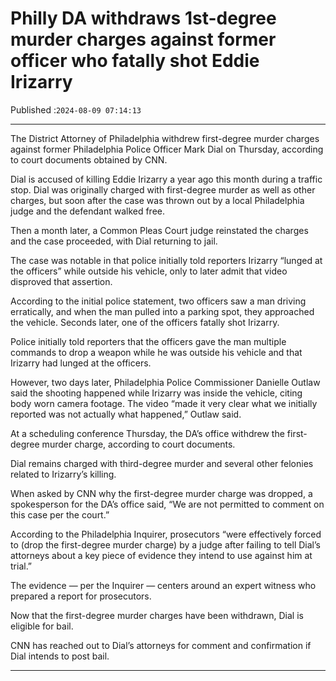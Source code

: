 # Philly DA withdraws 1st-degree murder charges against former officer who fatally shot Eddie Irizarry

Published :`2024-08-09 07:14:13`

---

The District Attorney of Philadelphia withdrew first-degree murder charges against former Philadelphia Police Officer Mark Dial on Thursday, according to court documents obtained by CNN.

Dial is accused of killing Eddie Irizarry a year ago this month during a traffic stop. Dial was originally charged with first-degree murder as well as other charges, but soon after the case was thrown out by a local Philadelphia judge and the defendant walked free.

Then a month later, a Common Pleas Court judge reinstated the charges and the case proceeded, with Dial returning to jail.

The case was notable in that police initially told reporters Irizarry “lunged at the officers” while outside his vehicle, only to later admit that video disproved that assertion.

According to the initial police statement, two officers saw a man driving erratically, and when the man pulled into a parking spot, they approached the vehicle. Seconds later, one of the officers fatally shot Irizarry.

Police initially told reporters that the officers gave the man multiple commands to drop a weapon while he was outside his vehicle and that Irizarry had lunged at the officers.

However, two days later, Philadelphia Police Commissioner Danielle Outlaw said the shooting happened while Irizarry was inside the vehicle, citing body worn camera footage. The video “made it very clear what we initially reported was not actually what happened,” Outlaw said.

At a scheduling conference Thursday, the DA’s office withdrew the first-degree murder charge, according to court documents.

Dial remains charged with third-degree murder and several other felonies related to Irizarry’s killing.

When asked by CNN why the first-degree murder charge was dropped, a spokesperson for the DA’s office said, “We are not permitted to comment on this case per the court.”

According to the Philadelphia Inquirer, prosecutors “were effectively forced to (drop the first-degree murder charge) by a judge after failing to tell Dial’s attorneys about a key piece of evidence they intend to use against him at trial.”

The evidence — per the Inquirer — centers around an expert witness who prepared a report for prosecutors.

Now that the first-degree murder charges have been withdrawn, Dial is eligible for bail.

CNN has reached out to Dial’s attorneys for comment and confirmation if Dial intends to post bail.

---

